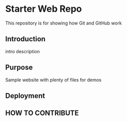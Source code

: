 # Starter Web Repo

This repository is for showing how Git and GitHub work
## Introduction
 intro description

## Purpose

Sample website with plenty of files for demos

## Deployment


## HOW TO CONTRIBUTE
